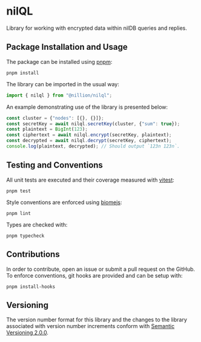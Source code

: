 # nilQL

Library for working with encrypted data within nilDB queries and replies.

## Package Installation and Usage

The package can be installed using [pnpm](https://pnpm.io/):

```shell
pnpm install
```

The library can be imported in the usual way:

```ts
import { nilql } from "@nillion/nilql";
```

An example demonstrating use of the library is presented below:

```ts
const cluster = {"nodes": [{}, {}]};
const secretKey = await nilql.secretKey(cluster, {"sum": true});
const plaintext = BigInt(123);
const ciphertext = await nilql.encrypt(secretKey, plaintext);
const decrypted = await nilql.decrypt(secretKey, ciphertext);
console.log(plaintext, decrypted); // Should output `123n 123n`.
```

## Testing and Conventions

All unit tests are executed and their coverage measured with [vitest](https://vitest.dev/):

```shell
pnpm test
```

Style conventions are enforced using [biomejs](https://biomejs.dev/):

```shell
pnpm lint
```

Types are checked with:

```shell
pnpm typecheck
```

## Contributions

In order to contribute, open an issue or submit a pull request on the GitHub. To enforce conventions, git hooks are provided and can be setup with:

```shell
pnpm install-hooks
```

## Versioning

The version number format for this library and the changes to the library associated with version number increments conform with [Semantic Versioning 2.0.0](https://semver.org/#semantic-versioning-200).
